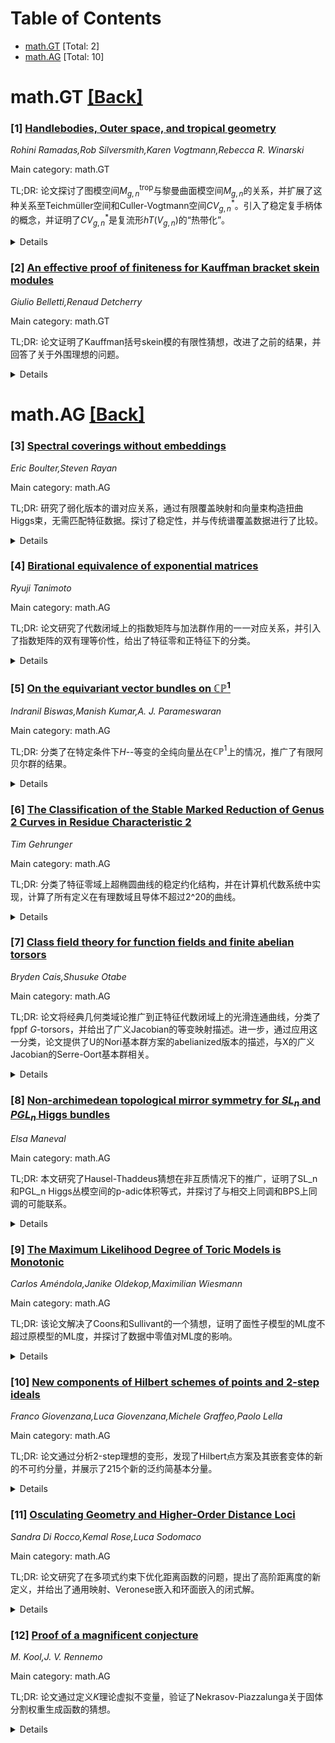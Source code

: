 <div id=toc></div>

# Table of Contents

- [math.GT](#math.GT) [Total: 2]
- [math.AG](#math.AG) [Total: 10]


<div id='math.GT'></div>

# math.GT [[Back]](#toc)

### [1] [Handlebodies, Outer space, and tropical geometry](https://arxiv.org/abs/2507.02440)
*Rohini Ramadas,Rob Silversmith,Karen Vogtmann,Rebecca R. Winarski*

Main category: math.GT

TL;DR: 论文探讨了图模空间$M_{g,n}^{\mathrm{trop}}$与黎曼曲面模空间$M_{g,n}$的关系，并扩展了这种关系至Teichmüller空间和Culler-Vogtmann空间$CV_{g,n}^*$。引入了稳定复手柄体的概念，并证明了$CV_{g,n}^*$是复流形$hT(V_{g,n})$的“热带化”。


<details>
  <summary>Details</summary>
Motivation: 研究图模空间与黎曼曲面模空间的关系，并探索其在几何群论和曲面拓扑中的扩展应用。

Method: 引入稳定复手柄体的概念，构造部分紧化$\overline{hT}(V_{g,n})$，证明其为具有简单正规交叉边界的复流形。

Result: 证明了$CV_{g,n}^*$是$hT(V_{g,n})$的热带化，并将结果推广到$n>0$的情况。

Conclusion: 研究统一了几何群论和曲面拓扑中的多个对象，扩展了现有关系并引入了新的联系。

Abstract: The moduli space of graphs $M_{g,n}^{\mathrm{trop}}$ is a polyhedral object
that mimics the behavior of the moduli spaces $M_{g,n}$, $\overline{M}_{g,n}$
of (stable) Riemann surfaces; this relationship has been made precise in
several different ways, which collectively identify $M_{g,n}^{\mathrm{trop}}$
as the "tropicalization" of $M_{g,n}$. We describe how this relationship lifts
to some objects that live over $M_{g,n}$ (like Teichm\"uller space) and that
live over $M_{g,n}^{\mathrm{trop}}$ (like the Culler-Vogtmann space
$CV_{g,n}^*$). We introduce the notion of a stable complex handlebody, and show
that $CV_{g,n}^*$ can be viewed as the tropicalization of a certain complex
manifold $hT(V_{g,n})$ that parametrizes complex handlebodies. An important
ingredient is our construction of a partial compactification
$\overline{hT}(V_{g,n})\supset hT(V_{g,n})$, which we prove is a complex
manifold with simple normal crossings boundary. When $n=0$, $hT(V_{g,n})$
coincides with the moduli space of Schottky groups, $\overline{hT}(V_{g,n})$
coincides with Gerritzen-Herrlich's extended Schottky space, and $CV_{g,0}^*$
is the simplicial completion of the original Outer space. The resulting picture
fits together many familiar objects from geometric group theory and surface
topology, including Harvey's curve complex, mapping class groups of surfaces
and handlebodies, and augmented Teichm\"uller space. Many of the relationships
between the objects that we see in this picture already exist in the
literature, but we add some new ones, and generalize several existing
relationships to include a number $n>0$ of punctures/leaves.

</details>


### [2] [An effective proof of finiteness for Kauffman bracket skein modules](https://arxiv.org/abs/2507.02589)
*Giulio Belletti,Renaud Detcherry*

Main category: math.GT

TL;DR: 论文证明了Kauffman括号skein模的有限性猜想，改进了之前的结果，并回答了关于外围理想的问题。


<details>
  <summary>Details</summary>
Motivation: 研究3-流形边界上的Kauffman括号skein模的有限性，以及验证Witten的猜想。

Method: 采用构造性方法，为闭合3-流形的Kauffman括号skein模提供了新的证明。

Result: 证明了有限性猜想，并得出外围理想非空的结论。

Conclusion: 方法不仅验证了猜想，还解决了Frohman等人的问题。

Abstract: We prove a version of the finiteness conjecture for Kauffman bracket skein
modules of $3$-manifolds with boundary, which was introduced by the second
author in \cite{Det21}. In particular our methods, which are constructive, give
an alternative proof of Witten's finiteness conjecture for the Kauffman bracket
skein modules of closed $3$-manifolds, which was originally proved in
\cite{GJS19}. Moreover, as a corollary we show that the peripheral ideal of any
link is non-empty, answering a question of Frohman, Gelca and Lofaro
\cite{FGL02}.

</details>


<div id='math.AG'></div>

# math.AG [[Back]](#toc)

### [3] [Spectral coverings without embeddings](https://arxiv.org/abs/2507.02127)
*Eric Boulter,Steven Rayan*

Main category: math.AG

TL;DR: 研究了弱化版本的谱对应关系，通过有限覆盖映射和向量束构造扭曲Higgs束，无需匹配特征数据。探讨了稳定性，并与传统谱覆盖数据进行了比较。


<details>
  <summary>Details</summary>
Motivation: 探索扭曲Higgs束的构造方法，放宽传统谱对应的严格条件，以扩展其应用范围。

Method: 通过有限覆盖映射和向量束构造扭曲Higgs束，不依赖特征数据的匹配。

Result: 提出了新的构造方法，并分析了其稳定性，与传统谱覆盖数据进行了对比。

Conclusion: 新方法为扭曲Higgs束的研究提供了更灵活的工具，扩展了谱对应的适用范围。

Abstract: In this article, we investigate a weakened version of the spectral
correspondence for twisted Higgs bundles. Namely, we construct twisted Higgs
bundles from a finite covering map and a vector bundle on that covering but
without requiring that they match the eigen-data for some fixed twisted Higgs
bundle. We investigate stability for twisted Higgs bundles constructed in this
way, and compare our covering data to that of the traditional spectral cover.

</details>


### [4] [Birational equivalence of exponential matrices](https://arxiv.org/abs/2507.02317)
*Ryuji Tanimoto*

Main category: math.AG

TL;DR: 论文研究了代数闭域上的指数矩阵与加法群作用的一一对应关系，并引入了指数矩阵的双有理等价性，给出了特征零和正特征下的分类。


<details>
  <summary>Details</summary>
Motivation: 探索指数矩阵与加法群在射影空间上的作用之间的关系，并研究其双有理分类。

Method: 通过建立指数矩阵与加法群作用的一一对应关系，引入双有理等价性，并对不同特征的域进行分类。

Result: 在特征零下，给出了n×n指数矩阵的双有理分类（两种类型）；在正特征下，分类了2×2和3×3的指数矩阵。

Conclusion: 论文成功建立了指数矩阵与加法群作用的对应关系，并完成了部分双有理分类，为后续研究提供了基础。

Abstract: Let $k$ be an algebraically closed field of characteristic $p \geq 0$ and let
$\mathbb{G}_a$ denote the additive group of $k$. We give one-to-one
correspondences between exponentional matrices and various objects, and in
particular give a one-to-one correspondence between exponential matrices of
size $n$-by-$n$ and $\mathbb{G}_a$-actions on the $(n - 1)$-dimensional
projective space. We then introduce birational equivalence of exponential
matrices and start to classify exponential matrices birationally. In
characteristic zero, we give a birational classification of exponential
matrices of size $n$-by-$n$ $(n \geq 2)$, which consists of two types. And in
positive characteristic, we give birational classifications of exponential
matrices of sizes two-by-two and three-by-three.

</details>


### [5] [On the equivariant vector bundles on $\mathbb{CP}^1$](https://arxiv.org/abs/2507.02359)
*Indranil Biswas,Manish Kumar,A. J. Parameswaran*

Main category: math.AG

TL;DR: 分类了在特定条件下$H$--等变的全纯向量丛在$\mathbb{CP}^1$上的情况，推广了有限阿贝尔群的结果。


<details>
  <summary>Details</summary>
Motivation: 研究${\rm PGL}(2,\mathbb C)$和${\rm SL}(2,\mathbb C)$的子群$H$的Zariski闭包性质，并推广有限阿贝尔群的结果。

Method: 通过分析$H$的Zariski闭包性质，分类$H$--等变的全纯向量丛。

Result: 给出了$H$--等变的全纯向量丛在$\mathbb{CP}^1$上的完整分类。

Conclusion: 推广了有限阿贝尔群的结果，为更一般的子群$H$提供了分类框架。

Abstract: Let $H$ be a subgroup of ${\rm PGL}(2,\mathbb C)$ (respectively, ${\rm
SL}(2,\mathbb C)$) such that the Zariski closure in ${\rm PGL}(2,\mathbb C)$
(respectively, ${\rm SL}(2,\mathbb C)$) of some compact subgroup of $H$
contains $H$. We classify the $H$--equivariant holomorphic vector bundles on
$\mathbb{CP}^1$. This generalizes \cite{BM} where $H$ was assumed to be a
finite abelian group.

</details>


### [6] [The Classification of the Stable Marked Reduction of Genus 2 Curves in Residue Characteristic 2](https://arxiv.org/abs/2507.02426)
*Tim Gehrunger*

Main category: math.AG

TL;DR: 分类了特征零域上超椭圆曲线的稳定约化结构，并在计算机代数系统中实现，计算了所有定义在有理数域且导体不超过2^20的曲线。


<details>
  <summary>Details</summary>
Motivation: 研究超椭圆曲线在特定条件下的稳定约化结构，为计算和分类提供理论基础。

Method: 通过扩展域将曲线视为带标记的曲线，分类其稳定约化结构，并在计算机代数系统中实现。

Result: 成功分类并计算了所有定义在有理数域且导体不超过2^20的曲线。

Conclusion: 提供了一种有效的分类和计算方法，为相关领域的研究提供了工具和参考。

Abstract: Consider a hyperelliptic curve of genus $2$ over a field $K$ of
characteristic zero. After extending $K$ we can view it as a marked curve with
its $6$ Weierstrass points. We classify the structure of the stable reduction
of such curves for a valuation of residue characteristic~$2$ over a finite
extension of~$K$. We implement this classification into a computer algebra
system and compute it for all curves defined over $\BQ$ with conductor at most
$2^{20}$.

</details>


### [7] [Class field theory for function fields and finite abelian torsors](https://arxiv.org/abs/2507.02483)
*Bryden Cais,Shusuke Otabe*

Main category: math.AG

TL;DR: 论文将经典几何类域论推广到正特征代数闭域上的光滑连通曲线，分类了fppf $G$-torsors，并给出了广义Jacobian的等变映射描述。进一步，通过应用这一分类，论文提供了U的Nori基本群方案的abelianized版本的描述，与X的广义Jacobian的Serre-Oort基本群相关。


<details>
  <summary>Details</summary>
Motivation: 推广经典几何类域论到正特征代数闭域上的光滑连通曲线，为fppf $G$-torsors提供分类，并探索其与广义Jacobian和基本群方案的联系。

Method: 利用广义Jacobian的等变映射分类fppf $G$-torsors，并通过Serre-Oort基本群描述Nori基本群方案的abelianized版本。

Result: 成功分类了fppf $G$-torsors，并给出了U的Nori基本群方案的abelianized版本的描述，当U=X时，恢复了已知的Jacobian的挠子群方案的射影极限描述。

Conclusion: 论文通过广义Jacobian和Serre-Oort基本群，为fppf $G$-torsors和Nori基本群方案提供了新的描述和联系。

Abstract: Let $U$ be a smooth and connected curve over an algebraically closed field of
positive characteristic, with smooth compactification $X$. We generalize
classical Geometric Class Field theory to provide a classification of fppf
$G$-torsors over $U$ in terms of isogenies of generalized Jacobians, for any
finite abelian group scheme $G$. We then apply this classification to give a
novel description of the abelianized Nori fundmental group scheme of $U$ in
terms of the Serre--Oort fundamental groups of generalized Jacobians of $X$;
when $U=X$ is projective, we recover a well known description of the
abelianized fundamental group scheme of $X$ as the projective limit of all
torsion subgroup schemes of its Jacobian.

</details>


### [8] [Non-archimedean topological mirror symmetry for $SL_n$ and $PGL_n$ Higgs bundles](https://arxiv.org/abs/2507.02588)
*Elsa Maneval*

Main category: math.AG

TL;DR: 本文研究了Hausel-Thaddeus猜想在非互质情况下的推广，证明了SL_n和PGL_n Higgs丛模空间的p-adic体积等式，并探讨了与相交上同调和BPS上同调的可能联系。


<details>
  <summary>Details</summary>
Motivation: Hausel-Thaddeus猜想涉及SL_n和PGL_n Higgs丛模空间的拓扑镜像对称性。此前研究仅限于互质秩和度的情况，本文旨在推广到非互质情况。

Method: 采用非阿基米德方法，研究了经典和亚纯情况下的模空间，证明了p-adic体积的等式，并基于Maulik和Shen的结果探讨了与相交上同调的联系。

Result: 证明了SL_n和PGL_n Higgs丛模空间在任意度下的p-adic体积等式，并在亚纯情况下展示了与相交上同调的关系。

Conclusion: 本文成功推广了Hausel-Thaddeus猜想，揭示了p-adic体积与相交上同调的联系，并提出了与BPS上同调的潜在关联猜想。

Abstract: The Hausel-Thaddeus conjectures concern topological mirror symmetry between
moduli spaces of $SL_n$ and $PGL_n$ Higgs bundles on a curve. A non-archimedean
approach was introduced by Groechenig, Wyss and Ziegler, proving the conjecture
for coprime rank and degree. This article is concerned with its generalisation
to the non-coprime case. We treat both the classical ($D=K$) and meromorphic
($D>K$) settings. We prove an equality of $p$-adic volumes twisted by gerbes
between moduli spaces of $SL_n$ and $PGL_n$ Higgs bundles of arbitrary degree.
In the meromorphic case, building on results of Maulik and Shen, we show that
these twisted $p$-adic volumes are related to intersection cohomology. We also
conjecture a connection between these $p$-adic volumes and $BPS$ cohomology.

</details>


### [9] [The Maximum Likelihood Degree of Toric Models is Monotonic](https://arxiv.org/abs/2507.02719)
*Carlos Améndola,Janike Oldekop,Maximilian Wiesmann*

Main category: math.AG

TL;DR: 该论文解决了Coons和Sullivant的一个猜想，证明了面性子模型的ML度不超过原模型的ML度，并探讨了数据中零值对ML度的影响。


<details>
  <summary>Details</summary>
Motivation: 研究面性子模型的ML度与原模型ML度的关系，并探讨数据零值对ML度的影响。

Method: 通过热带似然退化和离散图形模型等方法进行分析。

Result: 面性子模型的ML度不超过原模型的ML度，且数据零值会影响ML度。

Conclusion: 研究结果适用于离散图形和准独立模型，为相关领域提供了理论支持。

Abstract: We settle a conjecture by Coons and Sullivant stating that the maximum
likelihood (ML) degree of a facial submodel of a toric model is at most the ML
degree of the model itself. We discuss the impact on the ML degree from
observing zeros in the data. Moreover, we connect this problem to tropical
likelihood degenerations, and show how the results can be applied to discrete
graphical and quasi-independence models.

</details>


### [10] [New components of Hilbert schemes of points and 2-step ideals](https://arxiv.org/abs/2507.02789)
*Franco Giovenzana,Luca Giovenzana,Michele Graffeo,Paolo Lella*

Main category: math.AG

TL;DR: 论文通过分析2-step理想的变形，发现了Hilbert点方案及其嵌套变体的新的不可约分量，并展示了215个新的泛约简基本分量。


<details>
  <summary>Details</summary>
Motivation: 研究Hilbert点方案及其嵌套变体的不可约分量，以扩展对其结构的理解。

Method: 通过分析新引入的2-step理想的变形，研究Hilbert点方案的不可约性。

Result: 发现了4-嵌套Hilbert点方案的可约性，以及215个新的泛约简基本分量。

Conclusion: 方法有效，为Hilbert点方案的结构提供了新的见解。

Abstract: This paper presents new examples of elementary and non-elementary irreducible
components of the Hilbert scheme of points and its nested variants. The results
are achieved via a careful analysis of the deformations of a class of finite
colength ideals that are introduced in this paper and referred to as 2-step
ideals. The most notable reducibility results pertain to the 4-nested Hilbert
scheme of points on a smooth surface, the reducibility of
$\text{Hilb}^{3,7}\mathbb{A}^4$, and a method to detect a large number of
generically reduced elementary components. To demonstrate the feasibility of
this approach, we provide an explicit description of 215 new generically
reduced elementary components in dimensions 4, 5 and 6.

</details>


### [11] [Osculating Geometry and Higher-Order Distance Loci](https://arxiv.org/abs/2507.02823)
*Sandra Di Rocco,Kemal Rose,Luca Sodomaco*

Main category: math.AG

TL;DR: 论文研究了在多项式约束下优化距离函数的问题，提出了高阶距离度的新定义，并给出了通用映射、Veronese嵌入和环面嵌入的闭式解。


<details>
  <summary>Details</summary>
Motivation: 探索距离函数的复杂性及其与高阶切空间的关系，特别是在不同度量（如Bombieri-Weyl度量）下的表现。

Method: 引入高阶距离度的定义，利用jet丛和高阶极类作为交理论不变量，并结合热带几何框架进行组合计算。

Result: 得出了通用映射、Veronese嵌入和环面嵌入的闭式解，并揭示了度量对高阶投影映射的度和双有理性的影响。

Conclusion: 研究为高阶距离度提供了新的理论框架和计算方法，特别是在环面嵌入和热带几何中的应用。

Abstract: We discuss the problem of optimizing the distance function from a given
point, subject to polynomial constraints. A key algebraic invariant that
governs its complexity is the Euclidean distance degree, which pertains to
first-order tangency. We focus on the data locus of points possessing at least
one critical point of the distance function that is normal to a higher-order
osculating space. We propose a novel definition of higher-order distance degree
as an intersection-theoretic invariant involving jet bundles and higher-order
polar classes. Our research yields closed formulas for generic maps, Veronese
embeddings, and toric embeddings. We place particular emphasis on the
Bombieri-Weyl metric, revealing that the chosen metric profoundly influences
both the degree and birationality of the higher-order projection maps.
Additionally, we introduce a tropical framework that represents these degrees
as stable intersections with Bergman fans, facilitating effective combinatorial
computation in toric settings.

</details>


### [12] [Proof of a magnificent conjecture](https://arxiv.org/abs/2507.02852)
*M. Kool,J. V. Rennemo*

Main category: math.AG

TL;DR: 论文通过定义$K$理论虚拟不变量，验证了Nekrasov-Piazzalunga关于固体分割权重生成函数的猜想。


<details>
  <summary>Details</summary>
Motivation: 受超Yang-Mills理论在Calabi-Yau 4-fold上的启发，Nekrasov和Piazzalunga提出了固体分割的权重生成函数猜想。

Method: 通过将Quot方案实现为正交丛的零截面，并利用Oh-Thomas局部化公式，推导权重及其符号规则。

Result: 验证了Nekrasov-Piazzalunga的猜想，并通过Clifford模和Okounkov的可分解序列进一步描述。

Conclusion: 通过极限推导，从3维类比中得出了Nekrasov-Piazzalunga猜想的正确性。

Abstract: Motivated by super-Yang-Mills theory on a Calabi-Yau 4-fold, Nekrasov and
Piazzalunga have assigned weights to $r$-tuples of solid partitions and
conjectured a formula for their weighted generating function.
  We define $K$-theoretic virtual invariants of Quot schemes of 0-dimensional
quotients of $\mathcal{O}_{\mathbb{C}^4}^{\oplus r}$ by realizing them as zero
loci of isotropic sections of orthogonal bundles on non-commutative Quot
schemes. Via the Oh-Thomas localization formula, we recover
Nekrasov-Piazzalunga's weights and derive their sign rule.
  Our proof passes through refining the $K$-theoretic invariants to sheaves and
describing them via Clifford modules, which lets us show that they arise from a
factorizable sequence of sheaves in the sense of Okounkov. Taking limits of the
equivariant parameters, we then deduce the Nekrasov-Piazzalunga conjecture from
its 3-dimensional analog.

</details>
